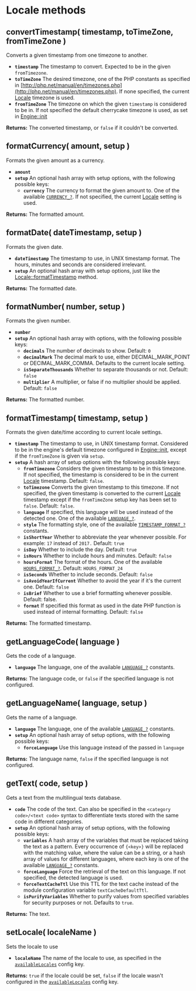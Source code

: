 # Locale methods

## convertTimestamp\( timestamp, toTimeZone, fromTimeZone \) <a id="converttimestamp"></a>

Converts a given timestamp from one timezone to another.

* **`timestamp`** The timestamp to convert. Expected to be in the given `fromTimezone`. 
* **`toTimeZone`** The desired timezone, one of the PHP constants as specified in [http://php.net/manual/en/timezones.php](http://php.net/manual/en/timezones.php). If none specified, the current [Locale](./) timezone is used.
* **`fromTimeZone`** The timezone on which the given `timestamp` is considered to be in. If not specified the default cherrycake timezone is used, as set in [Engine::init](../../core-classes/engine/methods.md#init)

**Returns:** The converted timestamp, or `false` if it couldn't be converted.

## formatCurrency\( amount, setup \) <a id="formatcurrency"></a>

Formats the given amount as a currency.

* **`amount`**
* **`setup`** An optional hash array with setup options, with the following possible keys:
  * **`currency`** The currency to format the given amount to. One of the available [`CURRENCY_?`](./#constants). If not specified, the current [Locale](./) setting is used.

**Returns:** The formatted amount.

## formatDate\( dateTimestamp, setup \) <a id="formatdate"></a>

Formats the given date.

* **`dateTimestamp`** The timestamp to use, in UNIX timestamp format. The hours, minutes and seconds are considered irrelevant.
* **`setup`** An optional hash array with setup options, just like the [Locale::formatTimestamp](locale-methods.md#formattimestamp) method.

**Returns:** The formatted date.

## formatNumber\( number, setup \) <a id="formatnumber"></a>

Formats the given number.

* **`number`**
* **`setup`** An optional hash array with options, with the following possible keys:
  * **`decimals`** The number of decimals to show. Default: `0`
  * **`decimalMark`** The decimal mark to use, either DECIMAL\_MARK\_POINT or DECIMAL\_MARK\_COMMA. Defaults to the current locale setting.
  * **`isSeparateThousands`** Whether to separate thousands or not. Default: `false`
  * **`multiplier`** A multiplier, or false if no multiplier should be applied. Default: `false`

**Returns:** The formatted number.

## formatTimestamp\( timestamp, setup \) <a id="formattimestamp"></a>

Formats the given date/time according to current locale settings.

* **`timestamp`** The timestamp to use, in UNIX timestamp format. Considered to be in the engine's default timezone configured in [Engine::init](../../core-classes/engine/methods.md#init), except if the `fromTimeZone` is given via `setup`.
* **`setup`** A hash array of setup options with the following possible keys:
  * **`fromTimezone`** Considers the given timestamp to be in this timezone. If not specified, the timestamp is considered to be in the current [Locale](./) timestamp. Default: `false`.
  * **`toTimezone`** Converts the given timestamp to this timezone. If not specified, the given timestamp is converted to the current [Locale](./) timestamp except if the `fromTimeZone` setup key has been set to `false`. Default: `false`.
  * **`language`** If specified, this language will be used instead of the detected one. One of the available [`LANGUAGE_?`](./#constants).
  * **`style`** The formatting style, one of the available [`TIMESTAMP_FORMAT_?`](./#constants) constants.
  * **`isShortYear`** Whether to abbreviate the year whenever possible. For example: `17` instead of `2017.` Default: `true`
  * **`isDay`** Whether to include the day. Default: `true`
  * **`isHours`** Whether to include hours and minutes. Default: `false`
  * **`hoursFormat`** The format of the hours. One of the available [`HOURS_FORMAT_?`](./#constants). Default: `HOURS_FORMAT_24`
  * **`isSeconds`** Whether to include seconds. Default: `false`
  * **`isAvoidYearIfCurrent`** Whether to avoid the year if it's the current one. Default: `false`
  * **`isBrief`** Whether to use a brief formatting whenever possible. Default: false.
  * **`format`** If specified this format as used in the date PHP function is used instead of internal formatting. Default: `false`

**Returns:** The formatted timestamp.

## getLanguageCode\( language \) <a id="getlanguagecode"></a>

Gets the code of a language.

* **`language`** The language, one of the available [`LANGUAGE_?`](./#constants) constants.

**Returns:** The language code, or `false` if the specified language is not configured.

## getLanguageName\( language, setup \) <a id="getlanguagename"></a>

Gets the name of a language.

* **`language`** The language, one of the available [`LANGUAGE_?`](./#constants) constants.
* **`setup`** An optional hash array of setup options, with the following possible keys:
  * **`forceLanguage`** Use this language instead of the passed in `language`

**Returns:** The language name, `false` if the specified language is not configured.

## getText\( code, setup \) <a id="gettext"></a>

Gets a text from the multilingual texts database.

* **`code`** The code of the text. Can also be specified in the `<category code>/<text code>` syntax to differentiate texts stored with the same code in different categories.
* **`setup`** An optional hash array of setup options, with the following possible keys:
  * **`variables`** A hash array of the variables that must be replaced taking the text as a pattern. Every occurrence of `{<key>}` will be replaced with the matching value, where the value can be a string, or a hash array of values for different languages, where each key is one of the available [`LANGUAGE_?`](./#constants) constants.
  * **`forceLanguage`** Force the retrieval of the text on this language. If not specified, the detected language is used.
  * **`forceTextCacheTtl`** Use this TTL for the text cache instead of the module configuration variable `textCacheDefaultTtl`.
  * **`isPurifyVariables`** Whether to purify values from specified variables for security purposes or not. Defaults to `true`.

**Returns:** The text.

## setLocale\( localeName \)

Sets the locale to use

* **`localeName`** The name of the locale to use, as specified in the [`availableLocales`](./#configuration) config key.

**Returns:** `true` if the locale could be set, `false` if the locale wasn't configured in the [`availableLocales`](./#configuration) config key.

